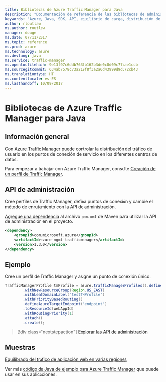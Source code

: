 ```yaml
---
title: Bibliotecas de Azure Traffic Manager para Java
description: "Documentación de referencia de las bibliotecas de administración de Traffic Manager para Java"
keywords: "Azure, Java, SDK, API, equilibrio de carga, distribución de la carga,red, Traffic Manager"
author: rloutlaw
ms.author: routlaw
manager: douge
ms.date: 07/11/2017
ms.topic: reference
ms.prod: azure
ms.technology: azure
ms.devlang: java
ms.service: traffic-manager
ms.openlocfilehash: 9e13f97c6ddb763fb162b3de0c8d09c77eae1ccb
ms.sourcegitcommit: 634ab7578c73a219f8f3a2a6d43999d9d372cb43
ms.translationtype: HT
ms.contentlocale: es-ES
ms.lasthandoff: 10/09/2017
---
```

# <a name="azure-traffic-manager-libraries-for-java"></a>Bibliotecas de Azure Traffic Manager para Java

## <a name="overview"></a>Información general

Con [Azure Traffic Manager](/azure/traffic-manager/traffic-manager-overview) puede controlar la distribución del tráfico de usuario en los puntos de conexión de servicio en los diferentes centros de datos.

Para empezar a trabajar con Azure Traffic Manager, consulte [Creación de un perfil de Traffic Manager](/azure/traffic-manager/traffic-manager-create-profile).

## <a name="management-api"></a>API de administración

Cree perfiles de Traffic Manager, defina puntos de conexión y cambie el método de enrutamiento con la API de administración. 

[Agregue una dependencia](https://maven.apache.org/guides/getting-started/index.html#How_do_I_use_external_dependencies) al archivo `pom.xml` de Maven para utilizar la API de administración en el proyecto.  

```XML
<dependency>
    <groupId>com.microsoft.azure</groupId>
    <artifactId>azure-mgmt-trafficmanager</artifactId>
    <version>1.3.0</version>
</dependency>
```   

## <a name="example"></a>Ejemplo

Cree un perfil de Traffic Manager y asigne un punto de conexión único.

```java
TrafficManagerProfile tmProfile = azure.trafficManagerProfiles().define("testTMProfile")
        .withNewResourceGroup(Region.US_EAST)
        .withLeafDomainLabel("testTMProfile")
        .withPriorityBasedRouting()
        .defineAzureTargetEndpoint("endpoint")
        .toResourceId(webAppId)
        .withRoutingPriority(1)
        .attach()
        .create();
```

> [!div class="nextstepaction"]
> [Explorar las API de administración](/java/api/overview/azure/trafficmanager/managementapi)

## <a name="samples"></a>Muestras

[Equilibrado del tráfico de aplicación web en varias regiones](https://github.com/Azure-Samples/traffic-manager-java-manage-profiles)

Ver más [código de Java de ejemplo para Azure Traffic Manager](https://azure.microsoft.com/resources/samples/?platform=java&term=traffic) que puede usar en sus aplicaciones.
